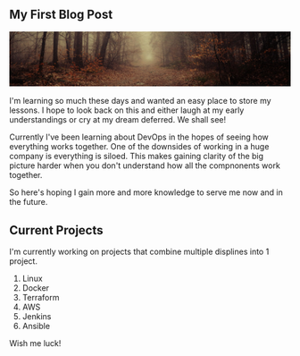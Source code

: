 ## My First Blog Post

![alt text](/images/first-post-250.png)

I'm learning so much these days and wanted an easy place to store my lessons. I hope to look back on this and either laugh at my early understandings or cry at my dream deferred. We shall see!

Currently I've been learning about DevOps in the hopes of seeing how everything works together. One of the downsides of working in a huge company is everything is siloed. This makes gaining clarity of the big picture harder when you don't understand how all the compnonents work together.  

So here's hoping I gain more and more knowledge to serve me now and in the future.

## Current Projects

I'm currently working on projects that combine multiple displines into 1 project.

1. Linux
2. Docker
3. Terraform
4. AWS
5. Jenkins
6. Ansible

Wish me luck!
